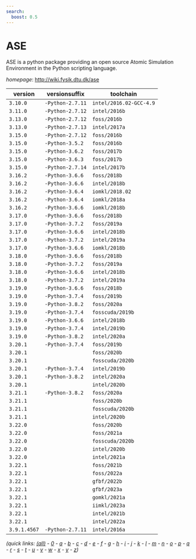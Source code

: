 ```yaml
---
search:
  boost: 0.5
---
```

# ASE

ASE is a python package providing an open source Atomic Simulation Environment  in the Python scripting language.

*homepage*: <http://wiki.fysik.dtu.dk/ase>

version | versionsuffix | toolchain
--------|---------------|----------
``3.10.0`` | ``-Python-2.7.11`` | ``intel/2016.02-GCC-4.9``
``3.11.0`` | ``-Python-2.7.12`` | ``intel/2016b``
``3.13.0`` | ``-Python-2.7.12`` | ``foss/2016b``
``3.13.0`` | ``-Python-2.7.13`` | ``intel/2017a``
``3.15.0`` | ``-Python-2.7.12`` | ``foss/2016b``
``3.15.0`` | ``-Python-3.5.2`` | ``foss/2016b``
``3.15.0`` | ``-Python-3.6.2`` | ``foss/2017b``
``3.15.0`` | ``-Python-3.6.3`` | ``foss/2017b``
``3.15.0`` | ``-Python-2.7.14`` | ``intel/2017b``
``3.16.2`` | ``-Python-3.6.6`` | ``foss/2018b``
``3.16.2`` | ``-Python-3.6.6`` | ``intel/2018b``
``3.16.2`` | ``-Python-3.6.4`` | ``iomkl/2018.02``
``3.16.2`` | ``-Python-3.6.4`` | ``iomkl/2018a``
``3.16.2`` | ``-Python-3.6.6`` | ``iomkl/2018b``
``3.17.0`` | ``-Python-3.6.6`` | ``foss/2018b``
``3.17.0`` | ``-Python-3.7.2`` | ``foss/2019a``
``3.17.0`` | ``-Python-3.6.6`` | ``intel/2018b``
``3.17.0`` | ``-Python-3.7.2`` | ``intel/2019a``
``3.17.0`` | ``-Python-3.6.6`` | ``iomkl/2018b``
``3.18.0`` | ``-Python-3.6.6`` | ``foss/2018b``
``3.18.0`` | ``-Python-3.7.2`` | ``foss/2019a``
``3.18.0`` | ``-Python-3.6.6`` | ``intel/2018b``
``3.18.0`` | ``-Python-3.7.2`` | ``intel/2019a``
``3.19.0`` | ``-Python-3.6.6`` | ``foss/2018b``
``3.19.0`` | ``-Python-3.7.4`` | ``foss/2019b``
``3.19.0`` | ``-Python-3.8.2`` | ``foss/2020a``
``3.19.0`` | ``-Python-3.7.4`` | ``fosscuda/2019b``
``3.19.0`` | ``-Python-3.6.6`` | ``intel/2018b``
``3.19.0`` | ``-Python-3.7.4`` | ``intel/2019b``
``3.19.0`` | ``-Python-3.8.2`` | ``intel/2020a``
``3.20.1`` | ``-Python-3.7.4`` | ``foss/2019b``
``3.20.1`` |  | ``foss/2020b``
``3.20.1`` |  | ``fosscuda/2020b``
``3.20.1`` | ``-Python-3.7.4`` | ``intel/2019b``
``3.20.1`` | ``-Python-3.8.2`` | ``intel/2020a``
``3.20.1`` |  | ``intel/2020b``
``3.21.1`` | ``-Python-3.8.2`` | ``foss/2020a``
``3.21.1`` |  | ``foss/2020b``
``3.21.1`` |  | ``fosscuda/2020b``
``3.21.1`` |  | ``intel/2020b``
``3.22.0`` |  | ``foss/2020b``
``3.22.0`` |  | ``foss/2021a``
``3.22.0`` |  | ``fosscuda/2020b``
``3.22.0`` |  | ``intel/2020b``
``3.22.0`` |  | ``intel/2021a``
``3.22.1`` |  | ``foss/2021b``
``3.22.1`` |  | ``foss/2022a``
``3.22.1`` |  | ``gfbf/2022b``
``3.22.1`` |  | ``gfbf/2023a``
``3.22.1`` |  | ``gomkl/2021a``
``3.22.1`` |  | ``iimkl/2023a``
``3.22.1`` |  | ``intel/2021b``
``3.22.1`` |  | ``intel/2022a``
``3.9.1.4567`` | ``-Python-2.7.11`` | ``intel/2016a``


*(quick links: [(all)](../index.md) - [0](../0/index.md) - [a](../a/index.md) - [b](../b/index.md) - [c](../c/index.md) - [d](../d/index.md) - [e](../e/index.md) - [f](../f/index.md) - [g](../g/index.md) - [h](../h/index.md) - [i](../i/index.md) - [j](../j/index.md) - [k](../k/index.md) - [l](../l/index.md) - [m](../m/index.md) - [n](../n/index.md) - [o](../o/index.md) - [p](../p/index.md) - [q](../q/index.md) - [r](../r/index.md) - [s](../s/index.md) - [t](../t/index.md) - [u](../u/index.md) - [v](../v/index.md) - [w](../w/index.md) - [x](../x/index.md) - [y](../y/index.md) - [z](../z/index.md))*

